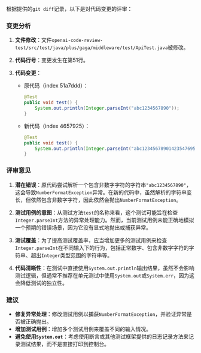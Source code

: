 根据提供的`git diff`记录，以下是对代码变更的评审：

### 变更分析

1. **文件修改**：文件`openai-code-review-test/src/test/java/plus/gaga/middleware/test/ApiTest.java`被修改。

2. **代码行号**：变更发生在第51行。

3. **代码变更**：
   - 原代码（index 51a7ddd）：
     ```java
     @Test
     public void test() {
         System.out.println(Integer.parseInt("abc1234567890"));
     }
     ```
   - 新代码（index 4657925）：
     ```java
     @Test
     public void test() {
         System.out.println(Integer.parseInt("abc1234567890142354769523423423"));
     }
     ```

### 评审意见

1. **潜在错误**：原代码尝试解析一个包含非数字字符的字符串`"abc1234567890"`，这会导致`NumberFormatException`异常。在新的代码中，虽然解析的字符串变长，但依然包含非数字字符，因此依然会抛出`NumberFormatException`。

2. **测试用例的意图**：从测试方法`test`的名称来看，这个测试可能旨在检查`Integer.parseInt`方法的异常处理能力。然而，当前测试用例未能正确地模拟一个预期的错误场景，因为它没有显式地抛出或捕获异常。

3. **测试覆盖**：为了提高测试覆盖率，应当增加更多的测试用例来检查`Integer.parseInt`在不同输入下的行为，包括正常数字、包含非数字字符的字符串、超出`Integer`类型范围的字符串等。

4. **代码清晰性**：在测试中直接使用`System.out.println`输出结果，虽然不会影响测试逻辑，但通常不推荐在单元测试中使用`System.out`或`System.err`，因为这会降低测试的独立性。

### 建议

- **修复异常处理**：修改测试用例以捕获`NumberFormatException`，并验证异常是否被正确抛出。
- **增加测试用例**：增加多个测试用例来覆盖不同的输入情况。
- **避免使用`System.out`**：考虑使用断言或其他测试框架提供的日志记录方法来记录测试结果，而不是直接打印到控制台。